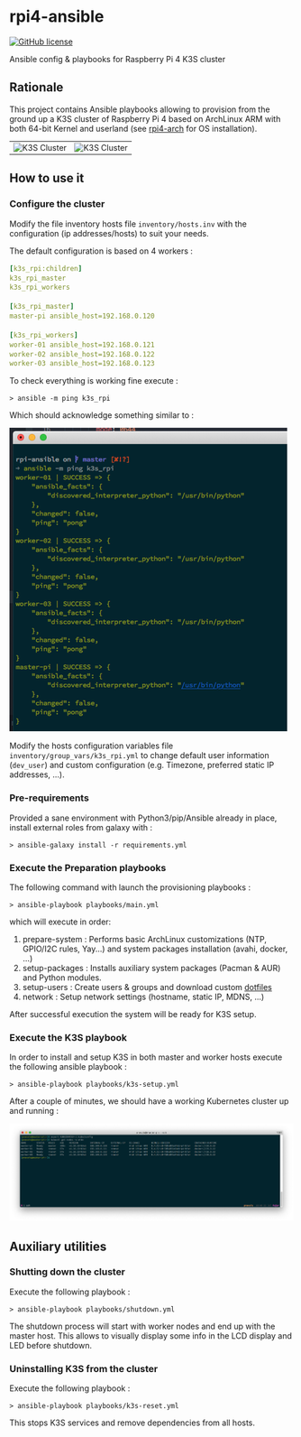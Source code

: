 # rpi4-ansible
[![GitHub license](https://img.shields.io/github/license/pnavais/rpi4-ansible)](https://github.com/pnavais/rpi4-ansible/blob/master/LICENSE)

Ansible config &amp; playbooks for Raspberry Pi 4 K3S cluster

## Rationale
This project contains Ansible playbooks allowing to provision from the ground up a K3S cluster of Raspberry Pi 4 based on ArchLinux ARM with both 64-bit Kernel and userland (see [rpi4-arch](https://github.com/pnavais/rpi4-arch) for OS installation).

<table>
 <tr>
  <td><img width="330" height="465" alt="K3S Cluster" src="images/k3s_cluster_2.png"></td>
  <td><img width="330" height="465" alt="K3S Cluster" src="images/k3s_cluster_1.png"></td>
</table>

## How to use it

### Configure the cluster
Modify the file inventory hosts file `inventory/hosts.inv` with the configuration (ip addresses/hosts) to suit your needs.  

The default configuration is based on 4 workers : 
```YAML
[k3s_rpi:children]
k3s_rpi_master
k3s_rpi_workers
 
[k3s_rpi_master]
master-pi ansible_host=192.168.0.120

[k3s_rpi_workers]
worker-01 ansible_host=192.168.0.121
worker-02 ansible_host=192.168.0.122
worker-03 ansible_host=192.168.0.123
```

To check everything is working fine execute : 

```
> ansible -m ping k3s_rpi
```

Which should acknowledge something similar to : 

![Ansible Ping](images/ansible_ping.png "Ansible Ping")

Modify the hosts configuration variables file `inventory/group_vars/k3s_rpi.yml` to change default user information (`dev_user`) and custom configuration (e.g. Timezone, preferred static IP addresses, ...).

### Pre-requirements
Provided a sane environment with Python3/pip/Ansible already in place, install external roles from galaxy with : 

```
> ansible-galaxy install -r requirements.yml
```

### Execute the Preparation playbooks
The following command with launch the provisioning playbooks :

```
> ansible-playbook playbooks/main.yml
```

which will execute in order: 
1. prepare-system : Performs basic ArchLinux customizations (NTP, GPIO/I2C rules, Yay...) and system packages installation (avahi, docker, ...)
2. setup-packages : Installs auxiliary system packages (Pacman & AUR) and Python modules.
3. setup-users : Create users & groups and download custom [dotfiles](https://github.com/pnavais/dotfiles)
4. network : Setup network settings (hostname, static IP, MDNS, ...)

After successful execution the system will be ready for K3S setup.

### Execute the K3S playbook
In order to install and setup K3S in both master and worker hosts execute the following ansible playbook : 

```
> ansible-playbook playbooks/k3s-setup.yml
```

After a couple of minutes, we should have a working Kubernetes cluster up and running : 

![k3s_up_and_running](images/k3s_up_and_running.png "K3S Up & Running")

## Auxiliary utilities

### Shutting down the cluster
Execute the following playbook : 

```
> ansible-playbook playbooks/shutdown.yml
```

The shutdown process will start with worker nodes and end up with the master host. This allows to visually display some info in the LCD display and LED before shutdown.

### Uninstalling K3S from the cluster
Execute the following playbook :

```
> ansible-playbook playbooks/k3s-reset.yml
```

This stops K3S services and remove dependencies from all hosts.
